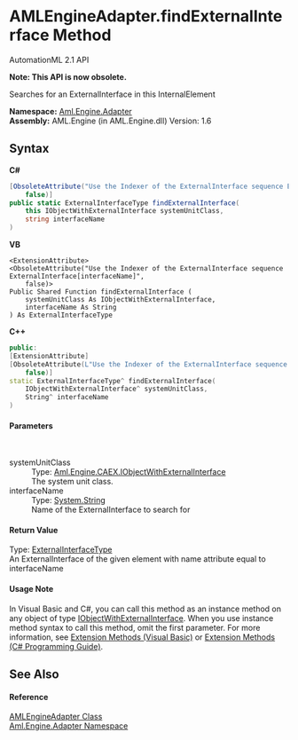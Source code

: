 # AMLEngineAdapter.findExternalInterface Method 
AutomationML 2.1 API 

**Note: This API is now obsolete.**

Searches for an ExternalInterface in this InternalElement

**Namespace:**&nbsp;<a href="N_Aml_Engine_Adapter">Aml.Engine.Adapter</a><br />**Assembly:**&nbsp;AML.Engine (in AML.Engine.dll) Version: 1.6

## Syntax

**C#**<br />
``` C#
[ObsoleteAttribute("Use the Indexer of the ExternalInterface sequence ExternalInterface[interfaceName]", 
	false)]
public static ExternalInterfaceType findExternalInterface(
	this IObjectWithExternalInterface systemUnitClass,
	string interfaceName
)
```

**VB**<br />
``` VB
<ExtensionAttribute>
<ObsoleteAttribute("Use the Indexer of the ExternalInterface sequence ExternalInterface[interfaceName]", 
	false)>
Public Shared Function findExternalInterface ( 
	systemUnitClass As IObjectWithExternalInterface,
	interfaceName As String
) As ExternalInterfaceType
```

**C++**<br />
``` C++
public:
[ExtensionAttribute]
[ObsoleteAttribute(L"Use the Indexer of the ExternalInterface sequence ExternalInterface[interfaceName]", 
	false)]
static ExternalInterfaceType^ findExternalInterface(
	IObjectWithExternalInterface^ systemUnitClass, 
	String^ interfaceName
)
```


#### Parameters
&nbsp;<dl><dt>systemUnitClass</dt><dd>Type: <a href="T_Aml_Engine_CAEX_IObjectWithExternalInterface">Aml.Engine.CAEX.IObjectWithExternalInterface</a><br />The system unit class.</dd><dt>interfaceName</dt><dd>Type: <a href="https://docs.microsoft.com/dotnet/api/system.string" target="_parent" rel="noopener noreferrer">System.String</a><br />Name of the ExternalInterface to search for</dd></dl>

#### Return Value
Type: <a href="T_Aml_Engine_CAEX_ExternalInterfaceType">ExternalInterfaceType</a><br />An ExternalInterface of the given element with name attribute equal to interfaceName

#### Usage Note
In Visual Basic and C#, you can call this method as an instance method on any object of type <a href="T_Aml_Engine_CAEX_IObjectWithExternalInterface">IObjectWithExternalInterface</a>. When you use instance method syntax to call this method, omit the first parameter. For more information, see <a href="https://docs.microsoft.com/dotnet/visual-basic/programming-guide/language-features/procedures/extension-methods" target="_blank" rel="noopener noreferrer">Extension Methods (Visual Basic)</a> or <a href="https://docs.microsoft.com/dotnet/csharp/programming-guide/classes-and-structs/extension-methods" target="_blank" rel="noopener noreferrer">Extension Methods (C# Programming Guide)</a>.

## See Also


#### Reference
<a href="T_Aml_Engine_Adapter_AMLEngineAdapter">AMLEngineAdapter Class</a><br /><a href="N_Aml_Engine_Adapter">Aml.Engine.Adapter Namespace</a><br />